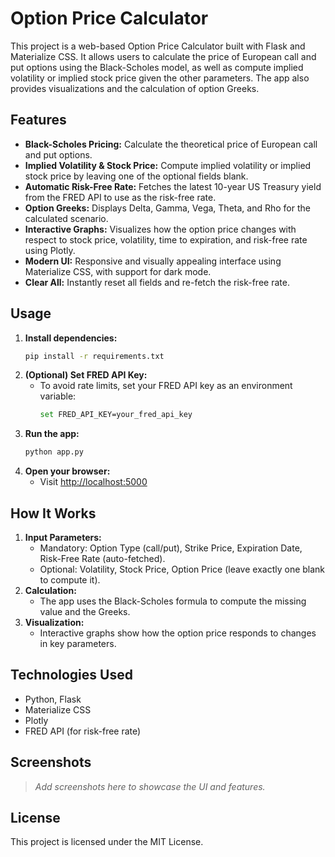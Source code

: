 # Option Price Calculator

This project is a web-based Option Price Calculator built with Flask and Materialize CSS. It allows users to calculate the price of European call and put options using the Black-Scholes model, as well as compute implied volatility or implied stock price given the other parameters. The app also provides visualizations and the calculation of option Greeks.

## Features

- **Black-Scholes Pricing:** Calculate the theoretical price of European call and put options.
- **Implied Volatility & Stock Price:** Compute implied volatility or implied stock price by leaving one of the optional fields blank.
- **Automatic Risk-Free Rate:** Fetches the latest 10-year US Treasury yield from the FRED API to use as the risk-free rate.
- **Option Greeks:** Displays Delta, Gamma, Vega, Theta, and Rho for the calculated scenario.
- **Interactive Graphs:** Visualizes how the option price changes with respect to stock price, volatility, time to expiration, and risk-free rate using Plotly.
- **Modern UI:** Responsive and visually appealing interface using Materialize CSS, with support for dark mode.
- **Clear All:** Instantly reset all fields and re-fetch the risk-free rate.

## Usage

1. **Install dependencies:**
	```bash
	pip install -r requirements.txt
	```
2. **(Optional) Set FRED API Key:**
	- To avoid rate limits, set your FRED API key as an environment variable:
	  ```bash
	  set FRED_API_KEY=your_fred_api_key
	  ```
3. **Run the app:**
	```bash
	python app.py
	```
4. **Open your browser:**
	- Visit [http://localhost:5000](http://localhost:5000)

## How It Works

1. **Input Parameters:**
	- Mandatory: Option Type (call/put), Strike Price, Expiration Date, Risk-Free Rate (auto-fetched).
	- Optional: Volatility, Stock Price, Option Price (leave exactly one blank to compute it).
2. **Calculation:**
	- The app uses the Black-Scholes formula to compute the missing value and the Greeks.
3. **Visualization:**
	- Interactive graphs show how the option price responds to changes in key parameters.

## Technologies Used

- Python, Flask
- Materialize CSS
- Plotly
- FRED API (for risk-free rate)

## Screenshots

> _Add screenshots here to showcase the UI and features._

## License

This project is licensed under the MIT License.
